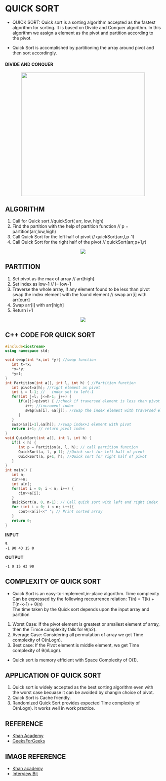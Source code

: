 # QUICK SORT
- QUICK SORT: Quick sort is a sorting algorithm accepted as the fastest algorithm for sorting. It is based on Divide and Conquer algorithm. In this algorithm we assign a element as the pivot and partition according to the pivot.</br>

-  Quick Sort is accomplished by partitioning the array around pivot and then sort accordingly.
 
#### DIVIDE AND CONQUER
<p align="center"><img src="https://user-images.githubusercontent.com/71391631/136206260-1ea70f02-e77d-4a50-9a3e-7ad779d27a68.png"  width="400"/></p>

## ALGORITHM
1. Call for Quick sort //quickSort( arr, low, high)
2. Find the partition with the help of partition function // p = partition(arr,low,high)
3. Call Quick Sort for the left half of pivot // quickSort(arr,l,p-1)
4. Call Quick Sort for the right half of the pivot //  quickSort(arr,p+1,r)
<p align="center"><img src="https://user-images.githubusercontent.com/71391631/136849754-32c11dd3-ff5b-4bf3-83c9-750f4672ec73.jpg"/>
</p>

## PARTITION

1. Set pivot as the max of array // arr[high]
2. Set index as low-1 // i= low-1
3. Traverse the whole array, if any element found to be less than pivot swap the index element with the found element // swap arr[i] with arr[curr]
4. Swap arr[i] with arr[high]
5. Return i+1

<p align="center"><img src="https://user-images.githubusercontent.com/71391631/136848864-0e0a5313-65fa-41ea-a666-560ed31a1f00.png"/></p>

## C++ CODE FOR QUICK SORT

```cpp
#include<iostream>
using namespace std;

void swap(int *x,int *y){ //swap function
   int t=*x; 
   *x=*y;
   *y=t;
}
int Partition(int a[], int l, int h) { //Partition function
   int pivot=a[h]; //right element as pivot
   int i = l-1; //   index set to left-1
   for(int j=l; j<=h-1; j++) {
      if(a[j]<pivot) { //check if traversed element is less than pivot
         i++; //increment index
         swap(&a[i], &a[j]); //swap the index element with traversed element
      }
   }
   swap(&a[i+1],&a[h]); //swap index+1 element with pivot
   return i+1; // return pivot index
}
void QuickSort(int a[], int l, int h) { 
   if(l < h) {
      int p = Partition(a, l, h); // call partition function 
      QuickSort(a, l, p-1); //Quick sort for left half of pivot
      QuickSort(a, p+1, h); //Quick sort for right half of pivot
   }
}
int main() {
   int n;
   cin>>n;
   int a[n];
   for(int i = 0; i < n; i++) {
      cin>>a[i];
   }
   QuickSort(a, 0, n-1); // Call quick sort with left and right index
   for (int i = 0; i < n; i++){
      cout<<a[i]<<" "; // Print sorted array
   }
   return 0;
}
```
**INPUT**
```
5
-1 90 43 15 0
```
**OUTPUT**
```
-1 0 15 43 90
```

## COMPLEXITY OF QUICK SORT
- Quick Sort is an easy-to-implement,in-place algorithm.
Time complexity Can be expressed by the following reccurrence relation: T(n) =  T(k) + T(n-k-1) + θ(n)<br>
The time taken by the Quick sort depends upon the input array and partition  
1. Worst Case: If the pivot element is greatest or smallest element of array, then the Timce complexity falls for θ(n2).
2. Average Case: Considering all permutation of array we get Time complexity of O(nLogn).
3. Best case: If the Pivot element is middle element, we get Time complexity of θ(nLogn).

- Quick sort is memory efficient with Space Complexity of O(1).

## APPLICATION OF QUICK SORT
1. Quick sort is widely accepted as the best sorting algorithm even with the worst case becuase it can be avoided by changin choice of pivot.
2. Quick Sort is Cache friendly.
3. Randomized Quick Sort provides expected Time complexity of O(nLogn). It works well in work practice.

## REFERENCE
- [Khan Academy](https://www.khanacademy.org/computing/computer-science/algorithms/quick-sort/a/overview-of-quicksort)
- [GeeksForGeeks](https://www.geeksforgeeks.org/quick-sort/)
## IMAGE REFERENCE
- [Khan academy](https://cdn.kastatic.org/ka-perseus-images/53692155715c9f26ec927cb2d40e70ce6c460e86.png)
- [Interview Bit](https://i.pinimg.com/564x/fe/f8/08/fef8085a6420538e38f6ccfaba04d12f.jpg)
